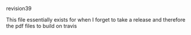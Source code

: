 revision39

This file essentially exists for when I forget to take a release and therefore the pdf files to build on travis
